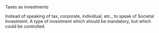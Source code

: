 Taxes as investments


Instead of speaking of tax, corporate, individual, etc., to speak of Societal Investment. A type of investment which should be mandatory, but which could be controlled.
